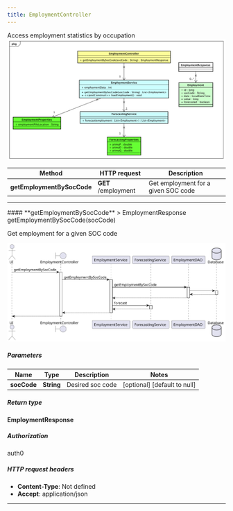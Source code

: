 ```yaml
---
title: EmploymentController
---
```


Access employment statistics by occupation  ![class diagram](/diagrams/classDiagrams/Employment.svg) 

| Method | HTTP request | Description |
|------------- | ------------- | -------------|
| **getEmploymentBySocCode** | **GET** /employment | Get employment for a given SOC code |



<hr/>
#### **getEmploymentBySocCode**
> EmploymentResponse getEmploymentBySocCode(socCode)

Get employment for a given SOC code

![sequence diagram](/diagrams/EmploymentController-getEmploymentBySocCode-sequence.svg)

##### Parameters

|Name | Type | Description  | Notes |
|------------- | ------------- | ------------- | -------------|
| **socCode** | **String**| Desired soc code | [optional] [default to null] |

##### Return type

**EmploymentResponse**

##### Authorization

auth0

##### HTTP request headers

- **Content-Type**: Not defined
- **Accept**: application/json

<hr/>